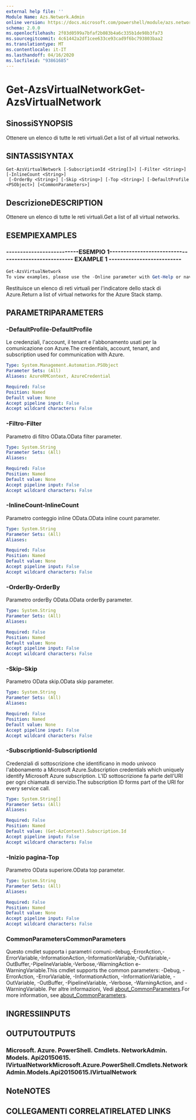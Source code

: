 ```yaml
---
external help file: ''
Module Name: Azs.Network.Admin
online version: https://docs.microsoft.com/powershell/module/azs.network.admin/get-azsvirtualnetwork
schema: 2.0.0
ms.openlocfilehash: 2f03d0599a7bfaf2b083b4a6c335b1de98b3fa73
ms.sourcegitcommit: 4c61442a2df1cee633ce93cad9f6bc793803baa2
ms.translationtype: MT
ms.contentlocale: it-IT
ms.lasthandoff: 04/16/2020
ms.locfileid: "93861685"
---
```

# <span data-ttu-id="2a83e-101">Get-AzsVirtualNetwork</span><span class="sxs-lookup"><span data-stu-id="2a83e-101">Get-AzsVirtualNetwork</span></span>

## <span data-ttu-id="2a83e-102">Sinossi</span><span class="sxs-lookup"><span data-stu-id="2a83e-102">SYNOPSIS</span></span>
<span data-ttu-id="2a83e-103">Ottenere un elenco di tutte le reti virtuali.</span><span class="sxs-lookup"><span data-stu-id="2a83e-103">Get a list of all virtual networks.</span></span>

## <span data-ttu-id="2a83e-104">SINTASSI</span><span class="sxs-lookup"><span data-stu-id="2a83e-104">SYNTAX</span></span>

```
Get-AzsVirtualNetwork [-SubscriptionId <String[]>] [-Filter <String>] [-InlineCount <String>]
 [-OrderBy <String>] [-Skip <String>] [-Top <String>] [-DefaultProfile <PSObject>] [<CommonParameters>]
```

## <span data-ttu-id="2a83e-105">Descrizione</span><span class="sxs-lookup"><span data-stu-id="2a83e-105">DESCRIPTION</span></span>
<span data-ttu-id="2a83e-106">Ottenere un elenco di tutte le reti virtuali.</span><span class="sxs-lookup"><span data-stu-id="2a83e-106">Get a list of all virtual networks.</span></span>

## <span data-ttu-id="2a83e-107">ESEMPI</span><span class="sxs-lookup"><span data-stu-id="2a83e-107">EXAMPLES</span></span>

### <span data-ttu-id="2a83e-108">--------------------------ESEMPIO 1--------------------------</span><span class="sxs-lookup"><span data-stu-id="2a83e-108">-------------------------- EXAMPLE 1 --------------------------</span></span>
```powershell
Get-AzsVirtualNetwork
To view examples, please use the -Online parameter with Get-Help or navigate to: https://docs.microsoft.com/powershell/module/azs.network.admin/get-azsvirtualnetwork
```

<span data-ttu-id="2a83e-109">Restituisce un elenco di reti virtuali per l'indicatore dello stack di Azure.</span><span class="sxs-lookup"><span data-stu-id="2a83e-109">Return a list of virtual networks for the Azure Stack stamp.</span></span>

## <span data-ttu-id="2a83e-110">PARAMETRI</span><span class="sxs-lookup"><span data-stu-id="2a83e-110">PARAMETERS</span></span>

### <span data-ttu-id="2a83e-111">-DefaultProfile</span><span class="sxs-lookup"><span data-stu-id="2a83e-111">-DefaultProfile</span></span>
<span data-ttu-id="2a83e-112">Le credenziali, l'account, il tenant e l'abbonamento usati per la comunicazione con Azure.</span><span class="sxs-lookup"><span data-stu-id="2a83e-112">The credentials, account, tenant, and subscription used for communication with Azure.</span></span>

```yaml
Type: System.Management.Automation.PSObject
Parameter Sets: (All)
Aliases: AzureRMContext, AzureCredential

Required: False
Position: Named
Default value: None
Accept pipeline input: False
Accept wildcard characters: False

```

### <span data-ttu-id="2a83e-113">-Filtro</span><span class="sxs-lookup"><span data-stu-id="2a83e-113">-Filter</span></span>
<span data-ttu-id="2a83e-114">Parametro di filtro OData.</span><span class="sxs-lookup"><span data-stu-id="2a83e-114">OData filter parameter.</span></span>

```yaml
Type: System.String
Parameter Sets: (All)
Aliases:

Required: False
Position: Named
Default value: None
Accept pipeline input: False
Accept wildcard characters: False

```

### <span data-ttu-id="2a83e-115">-InlineCount</span><span class="sxs-lookup"><span data-stu-id="2a83e-115">-InlineCount</span></span>
<span data-ttu-id="2a83e-116">Parametro conteggio inline OData.</span><span class="sxs-lookup"><span data-stu-id="2a83e-116">OData inline count parameter.</span></span>

```yaml
Type: System.String
Parameter Sets: (All)
Aliases:

Required: False
Position: Named
Default value: None
Accept pipeline input: False
Accept wildcard characters: False

```

### <span data-ttu-id="2a83e-117">-OrderBy</span><span class="sxs-lookup"><span data-stu-id="2a83e-117">-OrderBy</span></span>
<span data-ttu-id="2a83e-118">Parametro orderBy OData.</span><span class="sxs-lookup"><span data-stu-id="2a83e-118">OData orderBy parameter.</span></span>

```yaml
Type: System.String
Parameter Sets: (All)
Aliases:

Required: False
Position: Named
Default value: None
Accept pipeline input: False
Accept wildcard characters: False

```

### <span data-ttu-id="2a83e-119">-Skip</span><span class="sxs-lookup"><span data-stu-id="2a83e-119">-Skip</span></span>
<span data-ttu-id="2a83e-120">Parametro OData skip.</span><span class="sxs-lookup"><span data-stu-id="2a83e-120">OData skip parameter.</span></span>

```yaml
Type: System.String
Parameter Sets: (All)
Aliases:

Required: False
Position: Named
Default value: None
Accept pipeline input: False
Accept wildcard characters: False

```

### <span data-ttu-id="2a83e-121">-SubscriptionId</span><span class="sxs-lookup"><span data-stu-id="2a83e-121">-SubscriptionId</span></span>
<span data-ttu-id="2a83e-122">Credenziali di sottoscrizione che identificano in modo univoco l'abbonamento a Microsoft Azure.</span><span class="sxs-lookup"><span data-stu-id="2a83e-122">Subscription credentials which uniquely identify Microsoft Azure subscription.</span></span>
<span data-ttu-id="2a83e-123">L'ID sottoscrizione fa parte dell'URI per ogni chiamata di servizio.</span><span class="sxs-lookup"><span data-stu-id="2a83e-123">The subscription ID forms part of the URI for every service call.</span></span>

```yaml
Type: System.String[]
Parameter Sets: (All)
Aliases:

Required: False
Position: Named
Default value: (Get-AzContext).Subscription.Id
Accept pipeline input: False
Accept wildcard characters: False

```

### <span data-ttu-id="2a83e-124">-Inizio pagina</span><span class="sxs-lookup"><span data-stu-id="2a83e-124">-Top</span></span>
<span data-ttu-id="2a83e-125">Parametro OData superiore.</span><span class="sxs-lookup"><span data-stu-id="2a83e-125">OData top parameter.</span></span>

```yaml
Type: System.String
Parameter Sets: (All)
Aliases:

Required: False
Position: Named
Default value: None
Accept pipeline input: False
Accept wildcard characters: False

```

### <span data-ttu-id="2a83e-126">CommonParameters</span><span class="sxs-lookup"><span data-stu-id="2a83e-126">CommonParameters</span></span>
<span data-ttu-id="2a83e-127">Questo cmdlet supporta i parametri comuni:-debug,-ErrorAction,-ErrorVariable,-InformationAction,-InformationVariable,-OutVariable,-OutBuffer,-PipelineVariable,-Verbose,-WarningAction e-WarningVariable.</span><span class="sxs-lookup"><span data-stu-id="2a83e-127">This cmdlet supports the common parameters: -Debug, -ErrorAction, -ErrorVariable, -InformationAction, -InformationVariable, -OutVariable, -OutBuffer, -PipelineVariable, -Verbose, -WarningAction, and -WarningVariable.</span></span> <span data-ttu-id="2a83e-128">Per altre informazioni, Vedi [about_CommonParameters](http://go.microsoft.com/fwlink/?LinkID=113216).</span><span class="sxs-lookup"><span data-stu-id="2a83e-128">For more information, see [about_CommonParameters](http://go.microsoft.com/fwlink/?LinkID=113216).</span></span>

## <span data-ttu-id="2a83e-129">INGRESSI</span><span class="sxs-lookup"><span data-stu-id="2a83e-129">INPUTS</span></span>

## <span data-ttu-id="2a83e-130">OUTPUT</span><span class="sxs-lookup"><span data-stu-id="2a83e-130">OUTPUTS</span></span>

### <span data-ttu-id="2a83e-131">Microsoft. Azure. PowerShell. Cmdlets. NetworkAdmin. Models. Api20150615. IVirtualNetwork</span><span class="sxs-lookup"><span data-stu-id="2a83e-131">Microsoft.Azure.PowerShell.Cmdlets.NetworkAdmin.Models.Api20150615.IVirtualNetwork</span></span>



## <span data-ttu-id="2a83e-132">Note</span><span class="sxs-lookup"><span data-stu-id="2a83e-132">NOTES</span></span>

## <span data-ttu-id="2a83e-133">COLLEGAMENTI CORRELATI</span><span class="sxs-lookup"><span data-stu-id="2a83e-133">RELATED LINKS</span></span>

